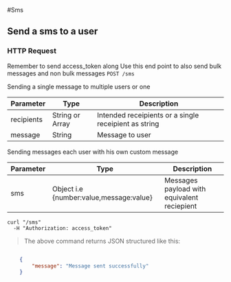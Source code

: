 #Sms

## Send a sms to a user
### HTTP Request
Remember to send access_token along
Use this end point to also send bulk messages and non bulk messages
`POST /sms`

Sending a single message to multiple users or one

Parameter | Type | Description
---------- | ------- | --------
recipients | String or Array | Intended receipients or a single receipient as string
message | String | Message to user

Sending messages each user with his own custom message

Parameter | Type | Description
---------- | ------- | --------
sms | Object i.e {number:value,message:value} |  Messages payload with equivalent reciepient

```shell
curl "/sms"
  -H "Authorization: access_token"
```
> The above command returns JSON structured like this:

```json

	{
	    "message": "Message sent successfully"
	}
```